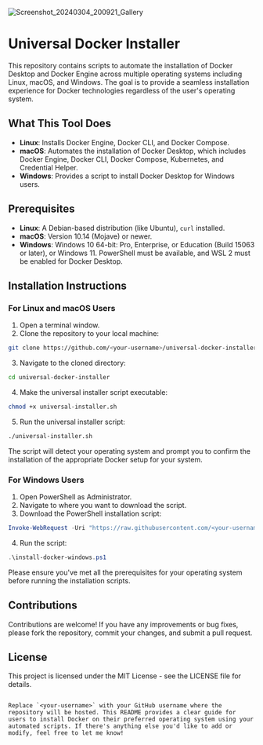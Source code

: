 ![Screenshot_20240304_200921_Gallery](https://github.com/shadowdevnotreal/universal-docker/assets/43219706/da74af2f-5612-45c9-aa71-e67d15f93be9)

# Universal Docker Installer

This repository contains scripts to automate the installation of Docker Desktop and Docker Engine across multiple operating systems including Linux, macOS, and Windows. The goal is to provide a seamless installation experience for Docker technologies regardless of the user's operating system.

## What This Tool Does

- **Linux**: Installs Docker Engine, Docker CLI, and Docker Compose.
- **macOS**: Automates the installation of Docker Desktop, which includes Docker Engine, Docker CLI, Docker Compose, Kubernetes, and Credential Helper.
- **Windows**: Provides a script to install Docker Desktop for Windows users.

## Prerequisites

- **Linux**: A Debian-based distribution (like Ubuntu), `curl` installed.
- **macOS**: Version 10.14 (Mojave) or newer.
- **Windows**: Windows 10 64-bit: Pro, Enterprise, or Education (Build 15063 or later), or Windows 11. PowerShell must be available, and WSL 2 must be enabled for Docker Desktop.

## Installation Instructions

### For Linux and macOS Users

1. Open a terminal window.
2. Clone the repository to your local machine:

```bash
git clone https://github.com/<your-username>/universal-docker-installer.git
```

3. Navigate to the cloned directory:

```bash
cd universal-docker-installer
```

4. Make the universal installer script executable:

```bash
chmod +x universal-installer.sh
```

5. Run the universal installer script:

```bash
./universal-installer.sh
```

The script will detect your operating system and prompt you to confirm the installation of the appropriate Docker setup for your system.

### For Windows Users

1. Open PowerShell as Administrator.
2. Navigate to where you want to download the script.
3. Download the PowerShell installation script:

```powershell
Invoke-WebRequest -Uri "https://raw.githubusercontent.com/<your-username>/universal-docker-installer/main/install-docker-windows.ps1" -OutFile "install-docker-windows.ps1"
```

4. Run the script:

```powershell
.\install-docker-windows.ps1
```

Please ensure you've met all the prerequisites for your operating system before running the installation scripts.

## Contributions

Contributions are welcome! If you have any improvements or bug fixes, please fork the repository, commit your changes, and submit a pull request.

## License

This project is licensed under the MIT License - see the LICENSE file for details.
```

Replace `<your-username>` with your GitHub username where the repository will be hosted. This README provides a clear guide for users to install Docker on their preferred operating system using your automated scripts. If there's anything else you'd like to add or modify, feel free to let me know!
